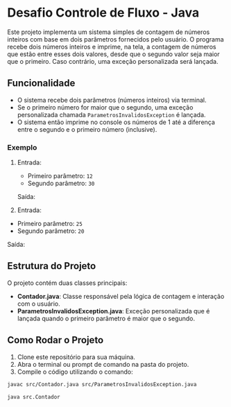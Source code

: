 # Desafio Controle de Fluxo - Java

Este projeto implementa um sistema simples de contagem de números inteiros com base em dois parâmetros fornecidos pelo usuário. O programa recebe dois números inteiros e imprime, na tela, a contagem de números que estão entre esses dois valores, desde que o segundo valor seja maior que o primeiro. Caso contrário, uma exceção personalizada será lançada.

## Funcionalidade

- O sistema recebe dois parâmetros (números inteiros) via terminal.
- Se o primeiro número for maior que o segundo, uma exceção personalizada chamada `ParametrosInvalidosException` é lançada.
- O sistema então imprime no console os números de 1 até a diferença entre o segundo e o primeiro número (inclusive).
  
### Exemplo

1. Entrada:
   - Primeiro parâmetro: `12`
   - Segundo parâmetro: `30`
   
   Saída:

2. Entrada:
- Primeiro parâmetro: `25`
- Segundo parâmetro: `20`

Saída:

## Estrutura do Projeto

O projeto contém duas classes principais:

- **Contador.java**: Classe responsável pela lógica de contagem e interação com o usuário.
- **ParametrosInvalidosException.java**: Exceção personalizada que é lançada quando o primeiro parâmetro é maior que o segundo.

## Como Rodar o Projeto

1. Clone este repositório para sua máquina.
2. Abra o terminal ou prompt de comando na pasta do projeto.
3. Compile o código utilizando o comando:
```bash
javac src/Contador.java src/ParametrosInvalidosException.java

java src.Contador

